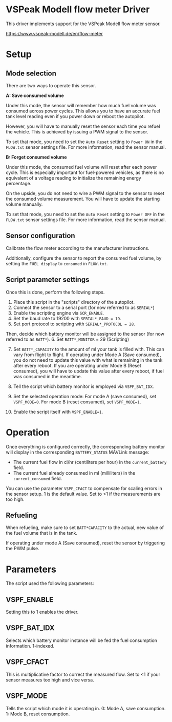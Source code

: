 # VSPeak Modell flow meter Driver

This driver implements support for the VSPeak Modell flow meter sensor.

https://www.vspeak-modell.de/en/flow-meter

# Setup

## Mode selection

There are two ways to operate this sensor.

**A: Save consumed volume**

Under this mode, the sensor will remember how much fuel volume was consumed
across power cycles. This allows you to have an accurate fuel tank level
reading even if you power down or reboot the autopilot.

However, you will have to manually reset the sensor each time you refuel the
vehicle. This is achieved by issuing a PWM signal to the sensor.

To set that mode, you need to set the `Auto Reset` setting to `Power ON` in
the `FLOW.txt` sensor settings file.
For more information, read the sensor manual.

**B: Forget consumed volume**

Under this mode, the consumed fuel volume will reset after each power cycle.
This is especially important for fuel-powered vehicles, as there is no
equivalent of a voltage reading to initialize the remaining energy percentage.

On the upside, you do not need to wire a PWM signal to the sensor to reset the
consumed volume measurement. You will have to update the starting volume
manually.

To set that mode, you need to set the `Auto Reset` setting to `Power OFF` in
the `FLOW.txt` sensor settings file.
For more information, read the sensor manual.

## Sensor configuration

Calibrate the flow meter according to the manufacturer instructions.

Additionally, configure the sensor to report the consumed fuel volume, by
setting the `FUEL display` to `consumed` in `FLOW.txt`.

## Script parameter settings

Once this is done, perform the following steps.

1. Place this script in the "scripts" directory of the autopilot.
2. Connect the sensor to a serial port (for now referred to as `SERIAL*`)
3. Enable the scripting engine via `SCR_ENABLE`.
4. Set the baud rate to 19200 with `SERIAL*_BAUD = 19`.
5. Set port protocol to scripting with `SERIAL*_PROTOCOL = 28`.

Then, decide which battery monitor will be assigned to the sensor (for now
referred to as `BATT*`).
6. Set `BATT*_MONITOR` = 29 (Scripting)

7. Set `BATT*_CAPACITY` to the amount of ml your tank is filled with. This can 
vary from flight to flight.
If operating under Mode A (Save consumed), you do not need to update this
value with what is remaining in the tank after every reboot.
If you are operating under Mode B (Reset consumed), you will have to update
this value after every reboot, if fuel was consumed in the meantime.

8. Tell the script which battery monitor is employed via `VSPF_BAT_IDX`.

9. Set the selected operation mode:
For mode A (save consumed), set `VSPF_MODE=0`.
For mode B (reset consumed), set `VSPF_MODE=1`.

10. Enable the script itself with `VSPF_ENABLE=1`.

# Operation

Once everything is configured correctly, the corresponding battery monitor
will display in the corresponding `BATTERY_STATUS` MAVLink message:
 - The current fuel flow in cl/hr (centiliters per hour) in the `current_battery` field.
 - The current fuel already consumed in ml (milliliters) in the `current_consumed` field.

You can use the parameter `VSPF_CFACT` to compensate for scaling errors in the
sensor setup. 1 is the default value. Set to <1 if the measurements are too high.

## Refueling

When refueling, make sure to set `BATT*CAPACITY` to the actual, new value of
the fuel volume that is in the tank.

If operating under mode A (Save consumed), reset the sensor by triggering the
PWM pulse.

# Parameters

The script used the following parameters:

## VSPF_ENABLE

Setting this to 1 enables the driver.

## VSPF_BAT_IDX

Selects which battery monitor instance will be fed the fuel consumption
information. 1-indexed.

## VSPF_CFACT

This is multiplicative factor to correct the measured flow. Set to <1 if your
sensor measures too high and vice versa.

## VSPF_MODE

Tells the script which mode it is operating in.
0: Mode A, save consumption.
1: Mode B, reset consumption.